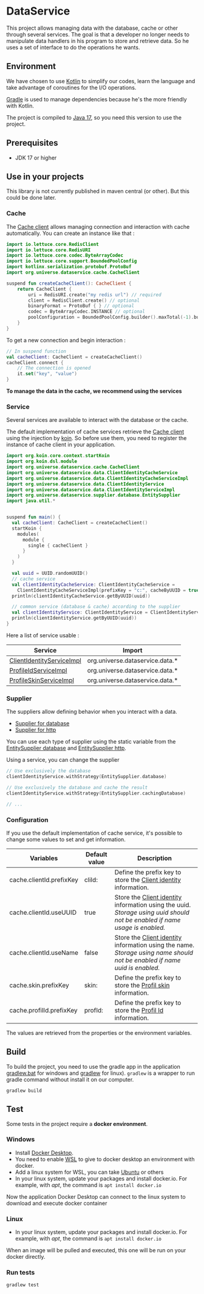 # DataService

This project allows managing data with the database, cache or other through several services. The goal is that a
developer no longer needs to manipulate data handlers in his program to store and retrieve data. So he uses a set of
interface to do the operations he wants.

## Environment

We have chosen to use [Kotlin](https://kotlinlang.org/) to simplify our codes, learn the language and take advantage of
coroutines for the I/O operations.

[Gradle](https://gradle.org/) is used to manage dependencies because he's the more friendly with Kotlin.

The project is compiled to [Java 17](https://www.oracle.com/java/technologies/javase/jdk17-archive-downloads.html), so
you need this version to use the project.

## Prerequisites

- JDK 17 or higher

## Use in your projects

This library is not currently published in maven central (or other). But this could be done later.

### Cache

The [Cache client](src/main/kotlin/org/universe/dataservice/cache/CacheClient.kt) allows managing connection and
interaction with cache automatically. You can create an instance like that :

```kotlin
import io.lettuce.core.RedisClient
import io.lettuce.core.RedisURI
import io.lettuce.core.codec.ByteArrayCodec
import io.lettuce.core.support.BoundedPoolConfig
import kotlinx.serialization.protobuf.ProtoBuf
import org.universe.dataservice.cache.CacheClient

suspend fun createCacheClient(): CacheClient {
    return CacheClient {
        uri = RedisURI.create("my redis url") // required
        client = RedisClient.create() // optional
        binaryFormat = ProtoBuf { } // optional
        codec = ByteArrayCodec.INSTANCE // optional
        poolConfiguration = BoundedPoolConfig.builder().maxTotal(-1).build() // optional
    }
}
```

To get a new connection and begin interaction :

```kotlin
// In suspend function
val cacheClient: CacheClient = createCacheClient()
cacheClient.connect {
    // The connection is opened
    it.set("key", "value")
}
```

**To manage the data in the cache, we recommend using the services**

### Service

Several services are available to interact with the database or the cache.

The default implementation of cache services retrieve
the [Cache client](src/main/kotlin/org/universe/dataservice/cache/CacheClient.kt) using the injection
by [koin](https://github.com/InsertKoinIO/koin). So before use them, you need to register the instance of cache client
in your application.

```kotlin
import org.koin.core.context.startKoin
import org.koin.dsl.module
import org.universe.dataservice.cache.CacheClient
import org.universe.dataservice.data.ClientIdentityCacheService
import org.universe.dataservice.data.ClientIdentityCacheServiceImpl
import org.universe.dataservice.data.ClientIdentityService
import org.universe.dataservice.data.ClientIdentityServiceImpl
import org.universe.dataservice.supplier.database.EntitySupplier
import java.util.*


suspend fun main() {
  val cacheClient: CacheClient = createCacheClient()
  startKoin {
    modules(
      module {
        single { cacheClient }
      }
    )
  }

  val uuid = UUID.randomUUID()
  // cache service
  val clientIdentityCacheService: ClientIdentityCacheService =
    ClientIdentityCacheServiceImpl(prefixKey = "c:", cacheByUUID = true, cacheByName = false)
  println(clientIdentityCacheService.getByUUID(uuid))

  // common service (database & cache) according to the supplier
  val clientIdentityService: ClientIdentityService = ClientIdentityServiceImpl(EntitySupplier.cacheWithCachingDatabaseFallback)
  println(clientIdentityService.getByUUID(uuid))
}
```

Here a list of service usable :

| Service                                                                                      | Import                          |
|----------------------------------------------------------------------------------------------|---------------------------------|
| [ClientIdentityServiceImpl](src/main/kotlin/org/universe/dataservice/data/ClientIdentity.kt) | org.universe.dataservice.data.* |
| [ProfileIdServiceImpl](src/main/kotlin/org/universe/dataservice/data/ProfileId.kt)           | org.universe.dataservice.data.* |
| [ProfileSkinServiceImpl](src/main/kotlin/org/universe/dataservice/data/ProfileSkin.kt)       | org.universe.dataservice.data.* |

### Supplier

The suppliers allow defining behavior when you interact with a data.

- [Supplier for database](src/main/kotlin/org/universe/dataservice/supplier/database)
- [Supplier for http](src/main/kotlin/org/universe/dataservice/supplier/http)

You can use each type of supplier using the static variable from the
[EntitySupplier database](src/main/kotlin/org/universe/dataservice/supplier/database/EntitySupplier.kt) and
[EntitySupplier http](src/main/kotlin/org/universe/dataservice/supplier/http/EntitySupplier.kt).

Using a service, you can change the supplier

```kotlin
// Use exclusively the database
clientIdentityService.withStrategy(EntitySupplier.database)

// Use exclusively the database and cache the result
clientIdentityService.withStrategy(EntitySupplier.cachingDatabase)

// ...
```

### Configuration

If you use the default implementation of cache service, it's possible to change some values to set and get information.

| Variables                | Default value | Description                                                                                                                                                                                   |
|--------------------------|---------------|-----------------------------------------------------------------------------------------------------------------------------------------------------------------------------------------------|
| cache.clientId.prefixKey | cliId:        | Define the prefix key to store the [Client identity](src/main/kotlin/org/universe/dataservice/data/ClientIdentity.kt) information.                                                            |
| cache.clientId.useUUID   | true          | Store the [Client identity](src/main/kotlin/org/universe/dataservice/data/ClientIdentity.kt) information using the uuid. *Storage using uuid should not be enabled if name usage is enabled.* |
| cache.clientId.useName   | false         | Store the [Client identity](src/main/kotlin/org/universe/dataservice/data/ClientIdentity.kt) information using the name. *Storage using name should not be enabled if name uuid is enabled.*  |
| cache.skin.prefixKey     | skin:         | Define the prefix key to store the [Profil skin](src/main/kotlin/org/universe/dataservice/data/ProfileSkin.kt) information.                                                                   |
| cache.profilId.prefixKey | profId:       | Define the prefix key to store the [Profil Id](src/main/kotlin/org/universe/dataservice/data/ProfileId.kt) information.                                                                       |

The values are retrieved from the properties or the environment variables.

## Build

To build the project, you need to use the gradle app in the application [gradlew.bat](gradlew.bat) for windows
and [gradlew](gradlew) for linux).
`gradlew` is a wrapper to run gradle command without install it on our computer.

````shell
gradlew build
````

## Test

Some tests in the project require a **docker environment**.

### Windows

- Install [Docker Desktop](https://www.docker.com/products/docker-desktop/).
- You need to enable [WSL](https://docs.microsoft.com/en-us/windows/wsl/install) to give to docker desktop an
  environment with docker.
- Add a linux system for WSL, you can
  take [Ubuntu](https://apps.microsoft.com/store/detail/ubuntu-20044-lts/9MTTCL66CPXJ) or others
- In your linux system, update your packages and install docker.io. For example, with *apt*, the command
  is `apt install docker.io`

Now the application Docker Desktop can connect to the linux system to download and execute docker container

### Linux

- In your linux system, update your packages and install docker.io. For example, with *apt*, the command
  is `apt install docker.io`

When an image will be pulled and executed, this one will be run on your docker directly.

### Run tests

````shell
gradlew test
````